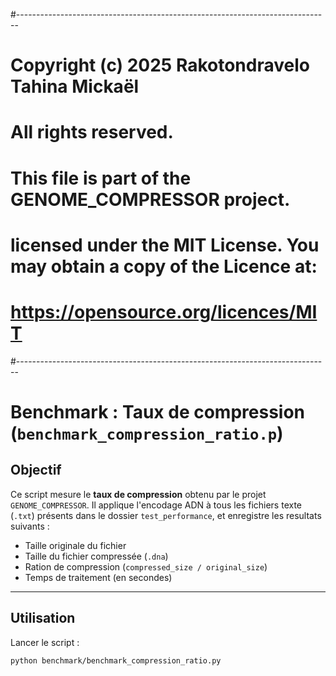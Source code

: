 #------------------------------------------------------------------------------

# Copyright (c) 2025 Rakotondravelo Tahina Mickaël
# All rights reserved.
#
# This file is part of the GENOME_COMPRESSOR project.
#
# licensed under the MIT License. You may obtain a copy of the Licence at:
# https://opensource.org/licences/MIT
#------------------------------------------------------------------------------



# Benchmark : Taux de compression (`benchmark_compression_ratio.p`)

## Objectif

Ce script mesure le **taux de compression** obtenu par le projet `GENOME_COMPRESSOR`. Il applique l'encodage ADN à tous les fichiers texte (`.txt`) présents dans le dossier `test_performance`, et enregistre les resultats suivants :

- Taille originale du fichier 
- Taille du fichier compressée (`.dna`)
- Ration de compression (`compressed_size / original_size`)
- Temps de traitement (en secondes)

---

## Utilisation
Lancer le script :
```bash
python benchmark/benchmark_compression_ratio.py